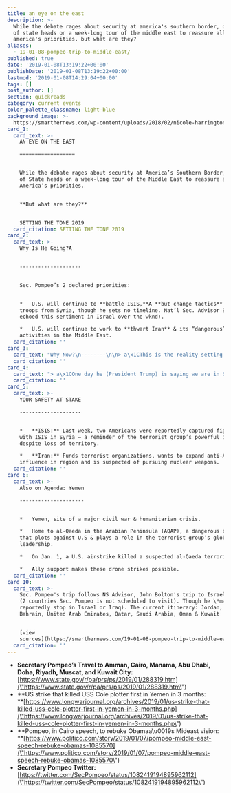 ```yaml
---
title: an eye on the east
description: >-
  While the debate rages about security at america's southern border, our sec.
  of state heads on a week-long tour of the middle east to reassure allies of
  america's priorities. but what are they?
aliases:
  - 19-01-08-pompeo-trip-to-middle-east/
published: true
date: '2019-01-08T13:19:22+00:00'
publishDate: '2019-01-08T13:19:22+00:00'
lastmod: '2019-01-08T14:29:04+00:00'
tags: []
post_author: []
section: quickreads
category: current events
color_palette_classname: light-blue
background_image: >-
  https://smarthernews.com/wp-content/uploads/2018/02/nicole-harrington-483074-unsplash-360x360.jpg
card_1:
  card_text: >-
    AN EYE ON THE EAST

    ==================


    While the debate rages about security at America’s Southern Border, our Sec.
    of State heads on a week-long tour of the Middle East to reassure allies of
    America’s priorities.


    **But what are they?**


    SETTING THE TONE 2019
  card_citation: SETTING THE TONE 2019
card_2:
  card_text: >-
    Why Is He Going?A  


    --------------------


    Sec. Pompeo’s 2 declared priorities:


    *   U.S. will continue to **battle ISIS,**A **but change tactics** (withdraw
    troops from Syria, though he sets no timeline. Nat’l Sec. Advisor Bolton
    echoed this sentiment in Israel over the wknd).

    *   U.S. will continue to work to **thwart Iran** & its “dangerous”
    activities in the Middle East.
  card_citation: ''
card_3:
  card_text: "Why Now?\n--------\n\n> a\x1CThis is the reality setting in that youa\x19ve got to plan this out.”\n> \n> Sen. Lindsey Graham (R-SC), responding to a question about whether the President's declaration that 2,000 U.S. troops will withdraw from Syria was a \"mistake.\" A day after Pres. Trump's announcement, fmr. Sec. of Def Mattis resigned & emphasized the importance of America's allies. NS Advisor John Bolton & Sec. Pompeo are now meeting with key regional Mideast allies."
  card_citation: ''
card_4:
  card_text: "> a\x1COne day he (President Trump) is saying we are in Syria for the long term to fight Iran. The next day Trump says wea\x19re leaving in 30 days and Iran can do whatever it wants in Syria. Ita\x19s impossible to be effective in this environment.”\n> \n> Ilan Goldenberg, fmr. Obama official, now w/the bipartisan nonprofit Center for a New American Security. Sec. Pompeo plans to speak about America's Middle East policy while in Cairo - the same city Pres. Obama delivered a speech on the same topic."
  card_citation: ''
card_5:
  card_text: >-
    YOUR SAFETY AT STAKE

    --------------------


    *   **ISIS:** Last week, two Americans were reportedly captured fighting
    with ISIS in Syria – a reminder of the terrorist group’s powerful ideology
    despite loss of territory.

    *   **Iran:** Funds terrorist organizations, wants to expand anti-American
    influence in region and is suspected of pursuing nuclear weapons.
  card_citation: ''
card_6:
  card_text: >-
    Also on Agenda: Yemen

    ---------------------


    *   Yemen, site of a major civil war & humanitarian crisis.

    *   Home to al-Qaeda in the Arabian Peninsula (AQAP), a dangerous branch
    that plots against U.S & plays a role in the terrorist group’s global
    leadership.

    *   On Jan. 1, a U.S. airstrike killed a suspected al-Qaeda terrorist.

    *   Ally support makes these drone strikes possible.
  card_citation: ''
card_10:
  card_text: >-
    Sec. Pompeo's trip follows NS Advisor, John Bolton's trip to Israel & Turkey
    (2 countries Sec. Pompeo is not scheduled to visit). Though he \*may\*
    reportedly stop in Israel or Iraq). The current itinerary: Jordan, Egypt,
    Bahrain, United Arab Emirates, Qatar, Saudi Arabia, Oman & Kuwait


    [view
    sources](https://smarthernews.com/19-01-08-pompeo-trip-to-middle-east/)
  card_citation: ''
---
```

*   **Secretary Pompeo’s Travel to Amman, Cairo, Manama, Abu Dhabi, Doha, Riyadh, Muscat, and Kuwait City:**  
    [https://www.state.gov/r/pa/prs/ps/2019/01/288319.htm](\"https://www.state.gov/r/pa/prs/ps/2019/01/288319.htm\")
*   **US strike that killed USS Cole plotter first in Yemen in 3 months:  
    **[https://www.longwarjournal.org/archives/2019/01/us-strike-that-killed-uss-cole-plotter-first-in-yemen-in-3-months.php](\"https://www.longwarjournal.org/archives/2019/01/us-strike-that-killed-uss-cole-plotter-first-in-yemen-in-3-months.php\")
*   **Pompeo, in Cairo speech, to rebuke Obamaa\\u0019s Mideast vision:  
    **[https://www.politico.com/story/2019/01/07/pompeo-middle-east-speech-rebuke-obamas-1085570](\"https://www.politico.com/story/2019/01/07/pompeo-middle-east-speech-rebuke-obamas-1085570\")
*   **Secretary Pompeo Twitter:**  
    [https://twitter.com/SecPompeo/status/1082419194895962112](\"https://twitter.com/SecPompeo/status/1082419194895962112\")